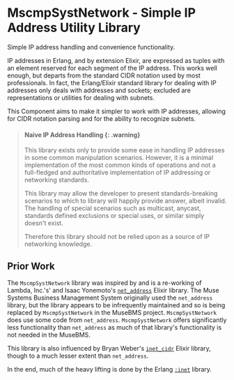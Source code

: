 # MscmpSystNetwork - Simple IP Address Utility Library

<!-- MDOC !-->

Simple IP address handling and convenience functionality.

IP addresses in Erlang, and by extension Elixir, are expressed as tuples with an element reserved
for each segment of the IP address.  This works well enough, but departs from the standard CIDR
notation used by most professionals.  In fact, the Erlang/Elixir standard library for dealing with
IP addresses only deals with addresses and sockets; excluded are representations or utilities for
dealing with subnets.

This Component aims to make it simpler to work with IP addresses, allowing for CIDR notation
parsing and for the ability to recognize subnets.

> #### Naive IP Address Handling {: .warning}
>
> This library exists only to provide some ease in handling IP addresses in some
> common manipulation scenarios.  However, it is a minimal implementation of the
> most common kinds of operations and not a full-fledged and authoritative
> implementation of IP addressing or networking standards.
>
> This library may allow the developer to present standards-breaking scenarios
> to which to library will happily provide answer, albeit invalid. The handling
> of special scenarios such as multicast, anycast, standards defined exclusions
> or special uses, or similar simply doesn't exist.
>
> Therefore this library should not be relied upon as a source of IP networking
> knowledge.

## Prior Work

The `MscmpSystNetwork` library was inspired by and is a re-working of Lambda, Inc.'s' and Isaac
Yonemoto's [`net_address`](https://github.com/ityonemo/net_address) Elixir library.  The Muse
Systems  Business Management System originally used the `net_address` library, but the library
appears to be infrequently maintained and so is being replaced by `MscmpSystNetwork` in the MuseBMS
project. `MscmpSystNetwork` does use some code from `net_address`.  `MscmpSystNetwork` offers
significantly less functionality than `net_address` as much of that library's functionality is not
needed in the MuseBMS.

This library is also influenced by Bryan Weber's [`inet_cidr`](https://github.com/Cobenian/inet_cidr)
Elixir library, though to a much lesser extent than `net_address`.

In the end, much of the heavy lifting is done by the Erlang [`:inet`](https://www.erlang.org/doc/man/inet.html)
library.
